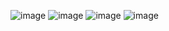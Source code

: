 ![image](https://github.com/Hleb4ikk/CalculatorWithGUI/assets/144048489/a84f2e48-05d1-4ab6-9453-f71576d30dca)
![image](https://github.com/Hleb4ikk/CalculatorWithGUI/assets/144048489/3ab6aac9-d112-4e7c-b1a4-8175ae02d3b4)
![image](https://github.com/Hleb4ikk/CalculatorWithGUI/assets/144048489/d532ebb3-349b-4c33-9a04-1bc393e46293)
![image](https://github.com/Hleb4ikk/CalculatorWithGUI/assets/144048489/07e7f07a-f855-4465-a569-f6360b04151a)

